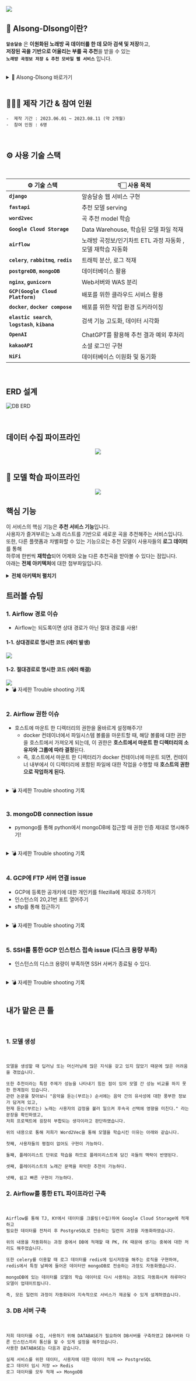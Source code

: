 <img src="https://capsule-render.vercel.app/api?type=rounded&color=auto&height=200&section=header&text=Alsong-Dlsong&fontSize=90" />

## 🎤 Alsong-Dlsong이란?

**`알송달송`** 은 **이원화된 노래방 곡 데이터를 한 데 모아 검색 및 저장**하고, <br>
**저장된 곡을 기반으로 어울리는 부를 곡 추천**을 받을 수 있는<br> 
**`노래방 곡정보 저장 & 추천 모바일 웹 서비스`** 입니다. <br>

<br>

<details>
<summary>🎤 Alsong-Dlsong 바로가기</summary>
<div markdown="1">

<br>
<a href="http://alsong-dlsong.com" target="_blank" rel="noopener noreferrer">👉🏻Click👈🏻</a>
<br>
</div>
</details>

<br>

## 🧑‍🤝‍🧑 제작 기간 & 참여 인원

  	-  제작 기간 : 2023.06.01 ~ 2023.08.11 (약 2개월)
	-  참여 인원 : 6명
<br>

## ⚙️ 사용 기술 스택

<br>

| ⚙️ 기술 스택 | 👇🏻 사용 목적 |
|--|--|
| **`django`** | 알송달송 웹 서비스 구현 |
| **`fastapi`** | 추천 모델 serving |
| **`word2vec`** | 곡 추천 model 학습 |
| **`Google Cloud Storage`** | Data Warehouse, 학습된 모델 파일 적재 |
| **`airflow`** | 노래방 곡정보/인기차트 ETL 과정 자동화 , 모델 재학습 자동화|
| **`celery`**, **`rabbitmq`**, **`redis`** | 트래픽 분산, 로그 적재 |
| **`postgreDB`**, **`mongoDB`** | 데이터베이스 활용 |
| **`nginx`**, **`gunicorn`** | Web서버와 WAS 분리 |
| **`GCP(Google Cloud Platform)`** | 배포를 위한 클라우드 서비스 활용 |
| **`docker`**, **`docker compose`** | 배포를 위한 작업 환경 도커라이징 |
| **`elastic search`**, **`logstash`**, **`kibana`** | 검색 기능 고도화, 데이터 시각화 |
| **`OpenAI`** | ChatGPT를 활용해 추천 결과 예외 후처리 |
| **`kakaoAPI`** | 소셜 로그인 구현 |
| **`NiFi`** | 데이터베이스 이원화 및 동기화 |

<br>

## ERD 설계
	
![DB ERD](https://velog.velcdn.com/images/doodjb/post/a53bf08d-8745-4c30-9b71-b349b33da6bc/image.png)

<br>

## 데이터 수집 파이프라인
<div align="center">
	<img src="https://postfiles.pstatic.net/MjAyMzA4MTdfMjMw/MDAxNjkyMjQ2MjE3NTUx.o0hyA4hhxEtAwHoAsroynVTU0mh8E9Lq9eQKwR2p6xYg.JQSgusSk2cQAA1ucnztiS6seDq3Q4tkcopbQGlKuyKAg.PNG.tbtgmltn97/image.png?type=w773"/>
 
</div>
<br>

## 📖 모델 학습 파이프라인
<div align="center">
	<img src="https://postfiles.pstatic.net/MjAyMzA4MTdfNjQg/MDAxNjkyMjQ2MjQyMjg0.Mdrh_MhV4EsgSbLAWXLFFGpr9QbKyHEBSv_GuW66e64g.JL_Wle3hVNgZt9ovP6zZ7q_yhZt3mYjVWoexveWljeQg.PNG.tbtgmltn97/image.png?type=w773"/>
 
</div>

## 핵심 기능
이 서비스의 핵심 기능은 **추천 서비스 기능**입니다. <br>
사용자가 즐겨부르는 노래 리스트를 기반으로 새로운 곡을 추천해주는 서비스입니다. <br>
또한, 다른 플랫폼과 차별화할 수 있는 기능으로는 추천 모델이 사용자들의 **로그 데이터**를 통해 <br>
하루에 한번씩 **재학습**되어 어제와 오늘 다른 추천곡을 받아볼 수 있다는 점입니다.<br>
아래는 **전체 아키텍처**에 대한 첨부파일입니다.

<details>
<summary><b>전체 아키텍처 펼치기</b></summary>
<div align="center" markdown="1">
	<img src="https://camo.githubusercontent.com/fcdbff0cd3611dd22e758cdedfd8ca9002ef84be84a5b1620fdda2b10d35838b/68747470733a2f2f706f737466696c65732e707374617469632e6e65742f4d6a41794d7a41344d5464664e5467672f4d4441784e6a6b794d6a51314e7a637a4f544d302e44714568332d7441414c5f567672704b6c6a6468413650626b6d576555746d5a544469486c7442574e6e59672e776d7846375149706447564c714566666c7a7537725377646465366579474b394333675f61554245794e30672e504e472e746274676d6c746e39372f696d6167652e706e673f747970653d77373733"/>
</div>
</details>

## 트러블 슈팅

### 1. Airflow 경로 이슈
- Airflow는 되도록이면 상대 경로가 아닌 절대 경로를 사용! <br>
#### 1-1. 상대경로로 명시한 코드 (에러 발생)
<img src="https://postfiles.pstatic.net/MjAyMzA3MjBfMjA4/MDAxNjg5ODM1MjE0MDgz.crL53KYPTa5xls9BndveVU73e7IjB8JcbSKIX2o2nYgg.Z5AcurZS7JTQ1IDub6gd2rbTmn_k6afrWf4u8ZUvZDkg.PNG.tbtgmltn97/image.png?type=w773"/>

#### 1-2. 절대경로로 명시한 코드 (에러 해결)
<img src="https://postfiles.pstatic.net/MjAyMzA3MjBfOCAg/MDAxNjg5ODM1MTg2MTg3.49txacmApMoHOnzY6-X0vKGSeMjLWMR8nPeO4tUCC7kg.KEuBjbfMK8mybviSZ1wFfvqFYbjFz6NJpRwHax6yFscg.PNG.tbtgmltn97/image.png?type=w773"/>

<br>

<details>
<summary>💣 자세한 Trouble shooting 기록</summary>
<div markdown="1">

<br>
<a href="https://blog.naver.com/tbtgmltn97/223161573632" target="_blank" rel="noopener noreferrer">👉🏻Click👈🏻</a>
<br>
</div>
</details>
<br>

### 2. Airflow 권한 이슈
- 호스트에 마운트 한 디렉터리의 권한을 올바르게 설정해주기!<br>
	- docker 컨테이너에서 파일시스템 볼륨을 마운트할 때, 해당 볼륨에 대한 권한을 호스트에서 가져오게 되는데, 이 권한은 **호스트에서 마운트 한 디렉터리의 소유자와 그룹에 따라 결정**된다.<br>
 	- 즉, 호스트에서 마운트 한 디렉터리가 docker 컨테이너에 마운트 되면, 컨테이너 내부에서 이 디렉터리에 포함된 파일에 대한 작업을 수행할 때 **호스트의 권한으로 작업하게 된다.**

<br>

<details>
<summary>💣 자세한 Trouble shooting 기록</summary>
<div markdown="1">

<br>
<a href="https://blog.naver.com/tbtgmltn97/223175583093" target="_blank" rel="noopener noreferrer">👉🏻Click👈🏻</a>
<br>
</div>
</details>
<br>

### 3. mongoDB connection issue
- pymongo를 통해 python에서 mongoDB에 접근할 때 권한 인증 제대로 명시해주기!

<br>

<details>
<summary>💣 자세한 Trouble shooting 기록</summary>
<div markdown="1">

<br>
<a href="https://blog.naver.com/tbtgmltn97/223179578228" target="_blank" rel="noopener noreferrer">👉🏻Click👈🏻</a>
<br>
</div>
</details>
<br>

### 4. GCP에 FTP 서버 연결 issue
- GCP에 등록한 공개키에 대한 개인키를 filezilla에 제대로 추가하기<br>
- 인스턴스의 20,21번 포트 열어주기<br>
- sftp를 통해 접근하기

<br>

<details>
<summary>💣 자세한 Trouble shooting 기록</summary>
<div markdown="1">

<br>
<a href="https://blog.naver.com/tbtgmltn97/223187187278" target="_blank" rel="noopener noreferrer">👉🏻Click👈🏻</a>
<br>
</div>
</details>
<br>

### 5. SSH를 통한 GCP 인스턴스 접속 issue (디스크 용량 부족)
- 인스턴스의 디스크 용량이 부족하면 SSH 서버가 종료될 수 있다.

<br>

<details>
<summary>💣 자세한 Trouble shooting 기록</summary>
<div markdown="1">

<br>
<a href="https://blog.naver.com/tbtgmltn97/223175565888" target="_blank" rel="noopener noreferrer">👉🏻Click👈🏻</a>
<br>
</div>
</details>

<br>

## 내가 맡은 큰 틀
<br>

### 1. 모델 생성
<br>

	모델을 생성할 때 딥러닝 또는 머신러닝에 많은 지식을 갖고 있지 않았기 때문에 많은 어려움을 겪었습니다.
 
 	또한 추천이라는 특정 주제가 성능을 나타내기 힘든 점이 있어 모델 간 성능 비교를 하지 못한 한계점이 있습니다.
    관련 논문을 찾아보니 "음악을 듣는(부르는) 순서에는 음악 간의 유사성에 대한 풍부한 정보가 담겨져 있고,
	현재 듣는(부르는) 노래는 사용자의 감정을 불러 일으켜 후속곡 선택에 영향을 미친다." 라는 문장을 확인하였고, 
 	저희 프로젝트에 굉장히 부합되는 생각이라고 판단하였습니다.
  
 	위의 내용으로 통해 저희가 Word2Vec을 통해 모델을 학습시킨 이유는 아래와 같습니다.
  
  	첫째, 사용자들의 평점이 없어도 구현이 가능하다.
   
   	둘째, 플레이리스트 단위로 학습을 하므로 플레이리스트에 담긴 곡들의 맥락이 반영된다.
    
    셋째, 플레이리스트의 노래간 문맥을 파악한 추천이 가능하다.
    
    넷째, 쉽고 빠른 구현이 가능하다.


### 2. Airflow를 통한 ETL 파이프라인 구축
<br>   	
	
 	Airflow를 통해 TJ, KY에서 데이터를 크롤링(수집)하여 Google Cloud Storage에 적재하고 
 	필요한 데이터를 전처리 후 PostgreSQL로 전송하는 일련의 과정을 자동화하였습니다.

  	위의 내용을 자동화하는 과정 중에서 DB에 적재할 때 PK, FK 때문에 생기는 중복에 대한 처리도 해주었습니다.

	또한 celery를 이용할 때 로그 데이터를 redis에 임시저장을 해주는 로직을 구현하여, 
 	redis에서 특정 날짜에 들어온 데이터만 mongoDB로 전송하는 과정도 자동화했습니다.
  
	mongoDB에 있는 데이터를 모델의 학습 데이터로 다시 사용하는 과정도 자동화시켜 하루마다 모델이 업데이트됩니다.

 	즉, 모든 일련의 과정이 자동화되어 지속적으로 서비스가 제공될 수 있게 설계하였습니다.


  ### 3. DB 서버 구축
  <br>

  	저희 데이터를 수집, 사용하기 위해 DATABASE가 필요하여 DB서버를 구축하였고 DB서버와 다른 인스턴스끼리 통신을 할 수 있게 설정을 해주었습니다.
   	사용한 DATABASE는 다음과 같습니다.
    	
	실제 서비스를 위한 데이터, 사용자에 대한 데이터 적재 => PostgreSQL
	로그 데이터 임시 저장 => Redis
	로그 데이터를 모두 적재 => MongoDB

  	
